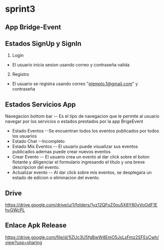 # sprint3

## App Bridge-Event

## Estados SignUp y SignIn
1. Login
  - El usuario inicia sesion usando correo y contraseña valida
2. Registro
  - El usuario se registra usando correo "ejemplo.1@gmail.com" y contraseña
  
## Estados Servicios App
 Navegacion bottom bar
    -- Es el tipo de navegacion que le permite al usuario navegar por los servicios o estados prestados por la app BrigeEvent
  - Estado Eventos
    --Se encuentran todos los eventos publicados por todos los usuarios
  - Estado Chat
    --Incompleto
  - Estado Mis Eventos
    -- El usuario puede visualizar sus eventos publicados ademas puede crear nuevos eventos
  - Crear Evento
    -- El usuario crea un evento al dar click sobre el boton flotante y diligenciar el formulario ingresando el titulo y una breve descripcion del evento.
  - Actualizar evento
    -- Al dar click sobre mis eventos, se desplegara un estado de edicion o eliminacion del evento.
## Drive
https://drive.google.com/drive/u/1/folders/1yz12QFoZ0ou5X8Y80vVoOdF1EhvGWcPL

## Enlace Apk Release

https://drive.google.com/file/d/1IZUc3U5fgBwW4EmO5JxLsFmz2SFEsCwh/view?usp=sharing
